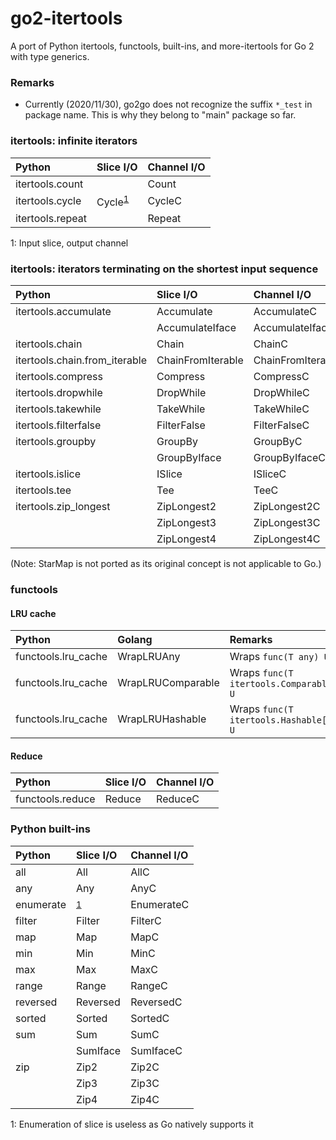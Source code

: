 # go2-itertools

A port of Python itertools, functools, built-ins, and more-itertools for Go 2 with type generics.


### Remarks

- Currently (2020/11/30), go2go does not recognize the suffix `*_test` in package name. This is why they belong to "main" package so far.


### itertools: infinite iterators

|Python|Slice I/O|Channel I/O|
|:--|:--|:--|
|itertools.count||Count|
|itertools.cycle|Cycle<sup>[1](#infinite1)</sup>|CycleC|
|itertools.repeat||Repeat|

<a name="infinite1">1</a>: Input slice, output channel


### itertools: iterators terminating on the shortest input sequence

|Python|Slice I/O|Channel I/O|
|:--|:--|:--|
|itertools.accumulate|Accumulate|AccumulateC|
||AccumulateIface|AccumulateIfaceC|
|itertools.chain|Chain|ChainC|
|itertools.chain.from_iterable|ChainFromIterable|ChainFromIterableC|
|itertools.compress|Compress|CompressC|
|itertools.dropwhile|DropWhile|DropWhileC|
|itertools.takewhile|TakeWhile|TakeWhileC|
|itertools.filterfalse|FilterFalse|FilterFalseC|
|itertools.groupby|GroupBy|GroupByC|
||GroupByIface|GroupByIfaceC|
|itertools.islice|ISlice|ISliceC|
|itertools.tee|Tee|TeeC|
|itertools.zip_longest|ZipLongest2|ZipLongest2C|
||ZipLongest3|ZipLongest3C|
||ZipLongest4|ZipLongest4C|

(Note: StarMap is not ported as its original concept is not applicable to Go.)


### functools

#### LRU cache

|Python|Golang|Remarks|
|:--|:--|:--|
|functools.lru_cache|WrapLRUAny|Wraps `func(T any) U`|
|functools.lru_cache|WrapLRUComparable|Wraps `func(T itertools.Comparable) U`|
|functools.lru_cache|WrapLRUHashable|Wraps `func(T itertools.Hashable[T]) U`|


#### Reduce

|Python|Slice I/O|Channel I/O|
|:--|:--|:--|
|functools.reduce|Reduce|ReduceC|


### Python built-ins

|Python|Slice I/O|Channel I/O|
|:--|:--|:--|
|all|All|AllC|
|any|Any|AnyC|
|enumerate|<sup>[1](#builtins1)</sup>|EnumerateC|
|filter|Filter|FilterC|
|map|Map|MapC|
|min|Min|MinC|
|max|Max|MaxC|
|range|Range|RangeC|
|reversed|Reversed|ReversedC|
|sorted|Sorted|SortedC|
|sum|Sum|SumC|
||SumIface|SumIfaceC|
|zip|Zip2|Zip2C|
||Zip3|Zip3C|
||Zip4|Zip4C|

<a name="builtins1">1</a>: Enumeration of slice is useless as Go natively supports it
